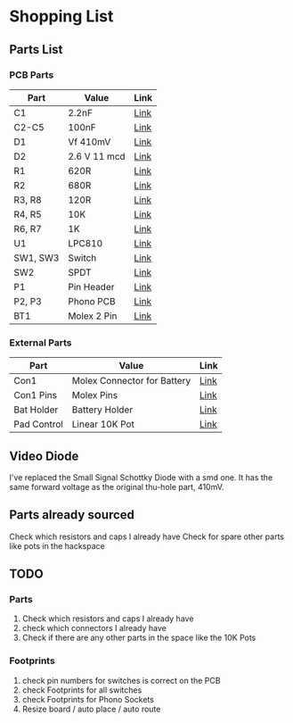 # Shopping List

## Parts List

### PCB Parts

| Part          | Value         | Link |
| ------------- |-------------  | -----|
| C1            | 2.2nF         | [Link](http://uk.farnell.com/kemet/c0805c222j5gacauto/cap-mlcc-c0g-np0-2-2nf-50v-0805/dp/2070464) |
| C2-C5         | 100nF         | [Link](http://uk.farnell.com/avx/08055c104jat2a/cap-mlcc-x7r-100nf-50v-0805/dp/1740673) |
| D1            | Vf 410mV      | [Link](http://uk.farnell.com/stmicroelectronics/bas70jfilm/diode-schottky/dp/9801413) |
| D2            | 2.6 V 11 mcd  | [Link](http://uk.farnell.com/multicomp/703-0109/led-0603-green-11mcd-572nm/dp/2112121) |
| R1            | 620R          | [Link](http://uk.farnell.com/panasonic-electronic-components/erjp06f6200v/res-thick-film-620r-1-0-5w-0805/dp/1894181) |
| R2            | 680R          | [Link](http://uk.farnell.com/panasonic-electronic-components/erjp6wf6800v/res-thick-film-680r-1-0-5w-0805/dp/2253906) |
| R3, R8        | 120R          | [Link](http://uk.farnell.com/panasonic-electronic-components/erjp6wf1200v/res-thick-film-120r-1-0-5w-0805/dp/2253886) |
| R4, R5        | 10K           | [Link](http://uk.farnell.com/panasonic-electronic-components/erjp06f1002v/res-thick-film-10k-1-0-5w-0805/dp/1750767) |
| R6, R7        | 1K            | [Link](http://uk.farnell.com/panasonic-electronic-components/erjp06f1001v/res-thick-film-1k-1-0-5w-0805/dp/1750754) |
| U1            | LPC810        | [Link](http://uk.farnell.com/nxp/lpc810m021fn8fp/mcu-32bit-cortex-m0-30mhz-dip/dp/2320692?ost=LPC810&selectedCategoryId=&categoryName=All+Categories&categoryNameResp=All%2BCategories) |
| SW1, SW3      | Switch        | [Link](http://uk.farnell.com/multicomp/mc32882/switch-tactile-50ma-12vdc-smd/dp/2396053) |
| SW2           | SPDT          | [Link](http://uk.farnell.com/omron-electronic-components/a6s1104h/switch-dip-raised-actuator-1-way/dp/1960892) |
| P1            | Pin Header    | [Link](http://uk.farnell.com/fischer-elektronik/sl11-139-36z/header-pin-2-54mm-36way/dp/9729160) |
| P2, P3        | Phono PCB     | [Link](http://uk.farnell.com/pro-signal/psg01547/socket-phono-pcb-gold-yellow/dp/1280702) |
| BT1           | Molex 2 Pin   | [Link](http://uk.farnell.com/molex/22-27-2021/header-square-pin-2-54mm-2way/dp/9731148) |

### External Parts

| Part          | Value         | Link |
| ------------- |-------------  | -----|
| Con1          | Molex Connector for Battery | [Link](http://uk.farnell.com/molex/22-01-2021/connector-housing-receptacle-2/dp/4234145) |
| Con1 Pins     | Molex Pins                  | [Link](http://uk.farnell.com/molex/08-50-0113/contact-crimp-terminal-30-22awg/dp/2063734?MER=BN-2063734) |
| Bat Holder    | Battery Holder              | [Link](http://uk.farnell.com/keystone/2463/battery-holder/dp/1702631) |
| Pad Control   | Linear 10K Pot              | [Link](http://uk.farnell.com/te-connectivity/23esa103mla50n/potentiometer-linear-10k/dp/2329392) |

## Video Diode

I've replaced the Small Signal Schottky Diode with a smd one.
It has the same forward voltage as the original thu-hole part, 410mV.

## Parts already sourced

Check which resistors and caps I already have
Check for spare other parts like pots in the hackspace

## TODO

### Parts

1. Check which resistors and caps I already have
2. check which connectors I already have
3. Check if there are any other parts in the space like the 10K Pots

### Footprints

1. check pin numbers for switches is correct on the PCB
2. check Footprints for all switches
3. check Footprints for Phono Sockets
4. Resize board / auto place / auto route

